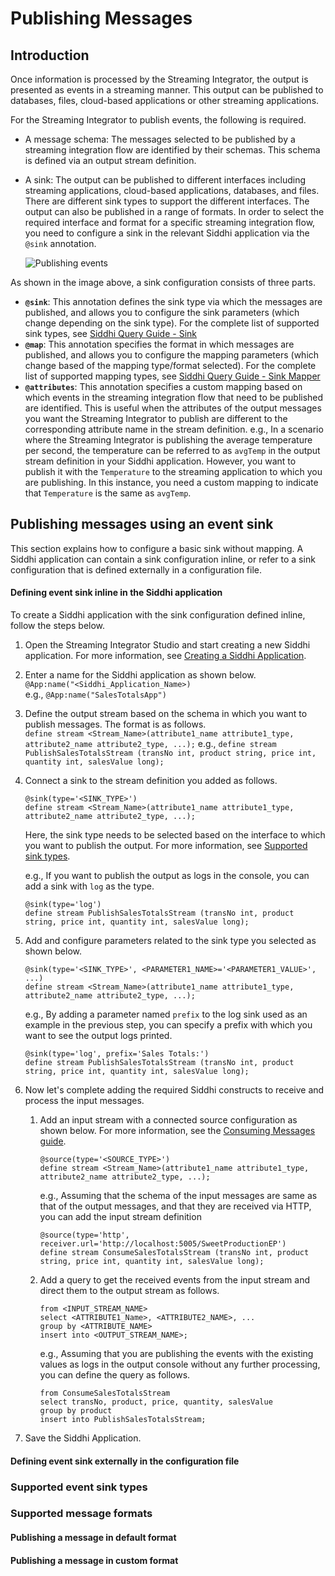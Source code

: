 # Publishing Messages

## Introduction
Once information is processed by the Streaming Integrator, the output is presented as events in a streaming manner. 
This output can be published to databases, files, cloud-based applications or other streaming applications.

For the Streaming Integrator to publish events, the following is required.

* A message schema: The messages selected to be published by a streaming integration flow are identified by their 
schemas. This schema is defined via an output stream definition. 

* A sink: The output can be published to different interfaces including streaming applications, cloud-based applications,
 databases, and files. There are different sink types to support the different interfaces. The output can also be published in a range of formats. In order to select the required interface and format for a specific streaming integration flow, you need to configure a sink in the relevant Siddhi application via the `@sink` annotation.
 
   ![Publishing events](../images/publishing-messages/Publish-Messages-Flow.png)
 
 As shown in the image above, a sink configuration consists of three parts.
 
   + **`@sink`**: This annotation defines the sink type via which the messages are published, and allows you to configure the sink parameters (which change depending on the sink type). For the complete list of supported sink types, see [Siddhi Query Guide - Sink](https://siddhi.io/en/v4.x/docs/query-guide/#sink)
   + **`@map`**: This annotation specifies the format in which messages are published, and allows you to configure the mapping parameters (which change based of the mapping type/format selected). For the complete list of supported mapping types, see [Siddhi Query Guide - Sink Mapper](https://siddhi.io/en/v4.x/docs/query-guide/#sink-mapper)
   + **`@attributes`**: This annotation specifies a custom mapping based on which events in the streaming integration flow that need to be published are identified. This is useful when the attributes of the output messages you want the Streaming Integrator to publish are different to the corresponding attribute name in the stream definition. e.g., In a scenario where the Streaming Integrator is publishing the average temperature per second, the temperature can be referred to as  `avgTemp` in the output stream definition in your Siddhi application. However, you want to publish it with the `Temperature` to the streaming application to which you are publishing. In this instance, you need a custom mapping to indicate that `Temperature` is the same as `avgTemp`.

## Publishing messages using an event sink
This section explains how to configure a basic sink without mapping. A Siddhi application can contain a sink configuration inline, or refer to a sink configuration that is defined externally in a configuration file.

#### Defining event sink inline in the Siddhi application
To create a Siddhi application with the sink configuration defined inline, follow the steps below.

1. Open the Streaming Integrator Studio and start creating a new Siddhi application. For more information, see [Creating a Siddhi Application](../develop/creating-a-Siddhi-Application.md).
2. Enter a name for the Siddhi application as shown below.<br/>
   `@App:name("<Siddhi_Application_Name>)`<br/>e.g., `@App:name("SalesTotalsApp")`<br/>
3. Define the output stream based on the schema in which you want to publish messages. The format is as follows. <br/>
   `define stream <Stream_Name>(attribute1_name attribute1_type, attribute2_name attribute2_type, ...);`
   e.g., 
   `define stream PublishSalesTotalsStream (transNo int, product string, price int, quantity int, salesValue long);`
4. Connect a sink to the stream definition you added as follows.
    ```jql
    @sink(type='<SINK_TYPE>')
    define stream <Stream_Name>(attribute1_name attribute1_type, attribute2_name attribute2_type, ...);
    ```
    Here, the sink type needs to be selected based on the interface to which you want to publish the output. For more information, see [Supported sink types](#supported-event-sink-types).
    
    e.g., If you want to publish the output as logs in the console, you can add a sink with `log` as the type.
    ```jql
    @sink(type='log')
    define stream PublishSalesTotalsStream (transNo int, product string, price int, quantity int, salesValue long);
    ```
    
5. Add and configure parameters related to the sink type you selected as shown below.
    ```jql
    @sink(type='<SINK_TYPE>', <PARAMETER1_NAME>='<PARAMETER1_VALUE>', ...)
    define stream <Stream_Name>(attribute1_name attribute1_type, attribute2_name attribute2_type, ...);
    ```
    e.g., By adding a parameter named `prefix` to the log sink used as an example in the previous step, you can specify a prefix with which you want to see the output logs printed.
    ```jql
    @sink(type='log', prefix='Sales Totals:')
    define stream PublishSalesTotalsStream (transNo int, product string, price int, quantity int, salesValue long);
    ```
    
6. Now let's complete adding the required Siddhi constructs to receive and process the input messages.

    1. Add an input stream with a connected source configuration as shown below. For more information, see the [Consuming Messages guide](consuming-messages.md).
        ```
        @source(type='<SOURCE_TYPE>')
        define stream <Stream_Name>(attribute1_name attribute1_type, attribute2_name attribute2_type, ...);
        ```
        
        e.g., Assuming that the schema of the input messages are same as that of the output messages, and that they are received via HTTP, you can add the input stream definition
       ```
       @source(type='http', receiver.url='http://localhost:5005/SweetProductionEP')
       define stream ConsumeSalesTotalsStream (transNo int, product string, price int, quantity int, salesValue long);
       ```
    2. Add a query to get the received events from the input stream and direct them to the output stream as follows.
        ```jql
        from <INPUT_STREAM_NAME>
        select <ATTRIBUTE1_Name>, <ATTRIBUTE2_NAME>, ... 
        group by <ATTRIBUTE_NAME>
        insert into <OUTPUT_STREAM_NAME>;
        ```
        e.g., Assuming that you are publishing the events with the existing values as logs in the output console without any further processing, you can define the query as follows.
        
        ```jql
        from ConsumeSalesTotalsStream
        select transNo, product, price, quantity, salesValue
        group by product
        insert into PublishSalesTotalsStream;
        ``` 
   
7. Save the Siddhi Application.

#### Defining event sink externally in the configuration file

### Supported event sink types
<Sink categories table here> 

### Supported message formats

#### Publishing a message in default format

#### Publishing a message in custom format

